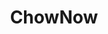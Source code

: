 <div align="center">
  <!-- <img src="" width="50"/> -->
  <h1>ChowNow</h1>
</div>

<div align="center">
<!-- <img src="" width="600" /> -->
</div>
